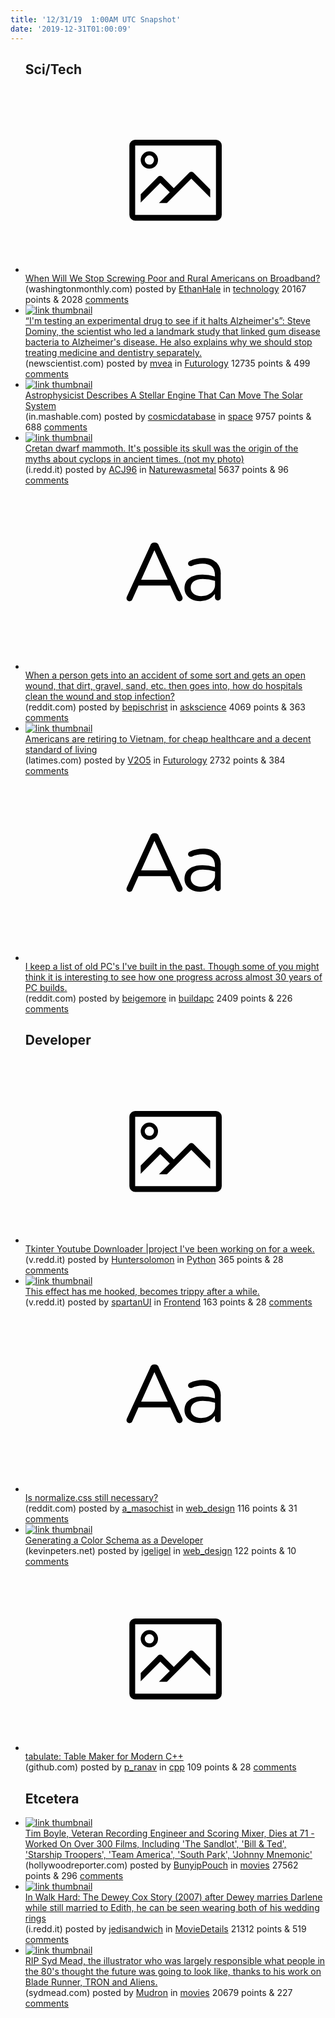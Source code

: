 ```yaml
---
title: '12/31/19  1:00AM UTC Snapshot'
date: '2019-12-31T01:00:09'
---
```

<ul>
<h2>Sci/Tech</h2>

<li><a href='https://washingtonmonthly.com/2019/12/30/when-will-we-stop-screwing-poor-and-rural-americans-on-broadband/'><svg version='1.1' viewBox='-34 -14 104 64' preserveAspectRatio='xMidYMid meet' xmlns='http://www.w3.org/2000/svg' xmlns:xlink='http://www.w3.org/1999/xlink'>
        <title>link thumbnail</title>
        <path d='M32,4H4A2,2,0,0,0,2,6V30a2,2,0,0,0,2,2H32a2,2,0,0,0,2-2V6A2,2,0,0,0,32,4ZM4,30V6H32V30Z'></path>
        <path d='M8.92,14a3,3,0,1,0-3-3A3,3,0,0,0,8.92,14Zm0-4.6A1.6,1.6,0,1,1,7.33,11,1.6,1.6,0,0,1,8.92,9.41Z'></path>
        <path d='M22.78,15.37l-5.4,5.4-4-4a1,1,0,0,0-1.41,0L5.92,22.9v2.83l6.79-6.79L16,22.18l-3.75,3.75H15l8.45-8.45L30,24V21.18l-5.81-5.81A1,1,0,0,0,22.78,15.37Z'></path>
    </svg></a><div><div class='linkTitle'><a href='https://washingtonmonthly.com/2019/12/30/when-will-we-stop-screwing-poor-and-rural-americans-on-broadband/'>When Will We Stop Screwing Poor and Rural Americans on Broadband?</a></div>(washingtonmonthly.com) posted by <a href='https://www.reddit.com/user/EthanHale'>EthanHale</a> in <a href='https://www.reddit.com/r/technology'>technology</a> 20167 points & 2028 <a href='https://www.reddit.com/r/technology/comments/ehmy7q/when_will_we_stop_screwing_poor_and_rural/'>comments</a></div></li>

<li><a href='https://www.newscientist.com/article/mg24432613-800-im-testing-an-experimental-drug-to-see-if-it-halts-alzheimers/'><img src='https://b.thumbs.redditmedia.com/7G0equoWvBqFNcB31W5L50SfSyA6gyOvirpP7HZ4CYg.jpg' alt='link thumbnail'></a><div><div class='linkTitle'><a href='https://www.newscientist.com/article/mg24432613-800-im-testing-an-experimental-drug-to-see-if-it-halts-alzheimers/'>“I'm testing an experimental drug to see if it halts Alzheimer's”: Steve Dominy, the scientist who led a landmark study that linked gum disease bacteria to Alzheimer's disease. He also explains why we should stop treating medicine and dentistry separately.</a></div>(newscientist.com) posted by <a href='https://www.reddit.com/user/mvea'>mvea</a> in <a href='https://www.reddit.com/r/Futurology'>Futurology</a> 12735 points & 499 <a href='https://www.reddit.com/r/Futurology/comments/ehkn8w/im_testing_an_experimental_drug_to_see_if_it/'>comments</a></div></li>

<li><a href='https://in.mashable.com/science/9937/astrophysicist-describes-a-stellar-engine-that-can-move-the-solar-system'><img src='https://a.thumbs.redditmedia.com/dQducpNhUF8yU2z4ifURovlQQ_FOAOXbcnoD_uBqTw8.jpg' alt='link thumbnail'></a><div><div class='linkTitle'><a href='https://in.mashable.com/science/9937/astrophysicist-describes-a-stellar-engine-that-can-move-the-solar-system'>Astrophysicist Describes A Stellar Engine That Can Move The Solar System</a></div>(in.mashable.com) posted by <a href='https://www.reddit.com/user/cosmicdatabase'>cosmicdatabase</a> in <a href='https://www.reddit.com/r/space'>space</a> 9757 points & 688 <a href='https://www.reddit.com/r/space/comments/ehml30/astrophysicist_describes_a_stellar_engine_that/'>comments</a></div></li>

<li><a href='https://i.redd.it/eitexcxbbr741.jpg'><img src='https://b.thumbs.redditmedia.com/pndGiG9i7K0HjekofUPM4aMtQGU4VssDSyJqEVwCfwg.jpg' alt='link thumbnail'></a><div><div class='linkTitle'><a href='https://i.redd.it/eitexcxbbr741.jpg'>Cretan dwarf mammoth. It's possible its skull was the origin of the myths about cyclops in ancient times. (not my photo)</a></div>(i.redd.it) posted by <a href='https://www.reddit.com/user/ACJ96'>ACJ96</a> in <a href='https://www.reddit.com/r/Naturewasmetal'>Naturewasmetal</a> 5637 points & 96 <a href='https://www.reddit.com/r/Naturewasmetal/comments/ehl0nw/cretan_dwarf_mammoth_its_possible_its_skull_was/'>comments</a></div></li>

<li><a href='https://www.reddit.com/r/askscience/comments/ehgdqr/when_a_person_gets_into_an_accident_of_some_sort/'><svg version='1.1' viewBox='-34 -12 104 64' preserveAspectRatio='xMidYMid slice' xmlns='http://www.w3.org/2000/svg' xmlns:xlink='http://www.w3.org/1999/xlink'>
        <title>text link thumbnail</title>
        <path d='M12.19,8.84a1.45,1.45,0,0,0-1.4-1h-.12a1.46,1.46,0,0,0-1.42,1L1.14,26.56a1.29,1.29,0,0,0-.14.59,1,1,0,0,0,1,1,1.12,1.12,0,0,0,1.08-.77l2.08-4.65h11l2.08,4.59a1.24,1.24,0,0,0,1.12.83,1.08,1.08,0,0,0,1.08-1.08,1.64,1.64,0,0,0-.14-.57ZM6.08,20.71l4.59-10.22,4.6,10.22Z'>
        </path>
        <path d='M32.24,14.78A6.35,6.35,0,0,0,27.6,13.2a11.36,11.36,0,0,0-4.7,1,1,1,0,0,0-.58.89,1,1,0,0,0,.94.92,1.23,1.23,0,0,0,.39-.08,8.87,8.87,0,0,1,3.72-.81c2.7,0,4.28,1.33,4.28,3.92v.5a15.29,15.29,0,0,0-4.42-.61c-3.64,0-6.14,1.61-6.14,4.64v.05c0,2.95,2.7,4.48,5.37,4.48a6.29,6.29,0,0,0,5.19-2.48V26.9a1,1,0,0,0,1,1,1,1,0,0,0,1-1.06V19A5.71,5.71,0,0,0,32.24,14.78Zm-.56,7.7c0,2.28-2.17,3.89-4.81,3.89-1.94,0-3.61-1.06-3.61-2.86v-.06c0-1.8,1.5-3,4.2-3a15.2,15.2,0,0,1,4.22.61Z'>
        </path>
    </svg></a><div><div class='linkTitle'><a href='https://www.reddit.com/r/askscience/comments/ehgdqr/when_a_person_gets_into_an_accident_of_some_sort/'>When a person gets into an accident of some sort and gets an open wound, that dirt, gravel, sand, etc. then goes into, how do hospitals clean the wound and stop infection?</a></div>(reddit.com) posted by <a href='https://www.reddit.com/user/bepischrist'>bepischrist</a> in <a href='https://www.reddit.com/r/askscience'>askscience</a> 4069 points & 363 <a href='https://www.reddit.com/r/askscience/comments/ehgdqr/when_a_person_gets_into_an_accident_of_some_sort/'>comments</a></div></li>

<li><a href='https://www.latimes.com/world-nation/story/2019-12-25/americans-are-retiring-to-vietnam-for-cheap-health-care-and-a-decent-living-standard'><img src='https://a.thumbs.redditmedia.com/rVmSuYOsb2n5yAIEPDU6ee_jQg4HpIgHvkqIk67HD48.jpg' alt='link thumbnail'></a><div><div class='linkTitle'><a href='https://www.latimes.com/world-nation/story/2019-12-25/americans-are-retiring-to-vietnam-for-cheap-health-care-and-a-decent-living-standard'>Americans are retiring to Vietnam, for cheap healthcare and a decent standard of living</a></div>(latimes.com) posted by <a href='https://www.reddit.com/user/V2O5'>V2O5</a> in <a href='https://www.reddit.com/r/Futurology'>Futurology</a> 2732 points & 384 <a href='https://www.reddit.com/r/Futurology/comments/ehldjq/americans_are_retiring_to_vietnam_for_cheap/'>comments</a></div></li>

<li><a href='https://www.reddit.com/r/buildapc/comments/ehgt1e/i_keep_a_list_of_old_pcs_ive_built_in_the_past/'><svg version='1.1' viewBox='-34 -12 104 64' preserveAspectRatio='xMidYMid slice' xmlns='http://www.w3.org/2000/svg' xmlns:xlink='http://www.w3.org/1999/xlink'>
        <title>text link thumbnail</title>
        <path d='M12.19,8.84a1.45,1.45,0,0,0-1.4-1h-.12a1.46,1.46,0,0,0-1.42,1L1.14,26.56a1.29,1.29,0,0,0-.14.59,1,1,0,0,0,1,1,1.12,1.12,0,0,0,1.08-.77l2.08-4.65h11l2.08,4.59a1.24,1.24,0,0,0,1.12.83,1.08,1.08,0,0,0,1.08-1.08,1.64,1.64,0,0,0-.14-.57ZM6.08,20.71l4.59-10.22,4.6,10.22Z'>
        </path>
        <path d='M32.24,14.78A6.35,6.35,0,0,0,27.6,13.2a11.36,11.36,0,0,0-4.7,1,1,1,0,0,0-.58.89,1,1,0,0,0,.94.92,1.23,1.23,0,0,0,.39-.08,8.87,8.87,0,0,1,3.72-.81c2.7,0,4.28,1.33,4.28,3.92v.5a15.29,15.29,0,0,0-4.42-.61c-3.64,0-6.14,1.61-6.14,4.64v.05c0,2.95,2.7,4.48,5.37,4.48a6.29,6.29,0,0,0,5.19-2.48V26.9a1,1,0,0,0,1,1,1,1,0,0,0,1-1.06V19A5.71,5.71,0,0,0,32.24,14.78Zm-.56,7.7c0,2.28-2.17,3.89-4.81,3.89-1.94,0-3.61-1.06-3.61-2.86v-.06c0-1.8,1.5-3,4.2-3a15.2,15.2,0,0,1,4.22.61Z'>
        </path>
    </svg></a><div><div class='linkTitle'><a href='https://www.reddit.com/r/buildapc/comments/ehgt1e/i_keep_a_list_of_old_pcs_ive_built_in_the_past/'>I keep a list of old PC's I've built in the past. Though some of you might think it is interesting to see how one progress across almost 30 years of PC builds.</a></div>(reddit.com) posted by <a href='https://www.reddit.com/user/beigemore'>beigemore</a> in <a href='https://www.reddit.com/r/buildapc'>buildapc</a> 2409 points & 226 <a href='https://www.reddit.com/r/buildapc/comments/ehgt1e/i_keep_a_list_of_old_pcs_ive_built_in_the_past/'>comments</a></div></li>

<h2>Developer</h2>

<li><a href='https://v.redd.it/dmmdi7bo1s741'><svg version='1.1' viewBox='-34 -14 104 64' preserveAspectRatio='xMidYMid meet' xmlns='http://www.w3.org/2000/svg' xmlns:xlink='http://www.w3.org/1999/xlink'>
        <title>link thumbnail</title>
        <path d='M32,4H4A2,2,0,0,0,2,6V30a2,2,0,0,0,2,2H32a2,2,0,0,0,2-2V6A2,2,0,0,0,32,4ZM4,30V6H32V30Z'></path>
        <path d='M8.92,14a3,3,0,1,0-3-3A3,3,0,0,0,8.92,14Zm0-4.6A1.6,1.6,0,1,1,7.33,11,1.6,1.6,0,0,1,8.92,9.41Z'></path>
        <path d='M22.78,15.37l-5.4,5.4-4-4a1,1,0,0,0-1.41,0L5.92,22.9v2.83l6.79-6.79L16,22.18l-3.75,3.75H15l8.45-8.45L30,24V21.18l-5.81-5.81A1,1,0,0,0,22.78,15.37Z'></path>
    </svg></a><div><div class='linkTitle'><a href='https://v.redd.it/dmmdi7bo1s741'>Tkinter Youtube Downloader |project I've been working on for a week.</a></div>(v.redd.it) posted by <a href='https://www.reddit.com/user/Huntersolomon'>Huntersolomon</a> in <a href='https://www.reddit.com/r/Python'>Python</a> 365 points & 28 <a href='https://www.reddit.com/r/Python/comments/ehmekl/tkinter_youtube_downloader_project_ive_been/'>comments</a></div></li>

<li><a href='https://v.redd.it/2mj7xhbn4t741'><img src='https://b.thumbs.redditmedia.com/7cDZnd39u2WO_o2pndKft0RHmYq0hsUu63LjC1mFXGs.jpg' alt='link thumbnail'></a><div><div class='linkTitle'><a href='https://v.redd.it/2mj7xhbn4t741'>This effect has me hooked, becomes trippy after a while.</a></div>(v.redd.it) posted by <a href='https://www.reddit.com/user/spartanUI'>spartanUI</a> in <a href='https://www.reddit.com/r/Frontend'>Frontend</a> 163 points & 28 <a href='https://www.reddit.com/r/Frontend/comments/ehpavr/this_effect_has_me_hooked_becomes_trippy_after_a/'>comments</a></div></li>

<li><a href='https://www.reddit.com/r/web_design/comments/ehfc10/is_normalizecss_still_necessary/'><svg version='1.1' viewBox='-34 -12 104 64' preserveAspectRatio='xMidYMid slice' xmlns='http://www.w3.org/2000/svg' xmlns:xlink='http://www.w3.org/1999/xlink'>
        <title>text link thumbnail</title>
        <path d='M12.19,8.84a1.45,1.45,0,0,0-1.4-1h-.12a1.46,1.46,0,0,0-1.42,1L1.14,26.56a1.29,1.29,0,0,0-.14.59,1,1,0,0,0,1,1,1.12,1.12,0,0,0,1.08-.77l2.08-4.65h11l2.08,4.59a1.24,1.24,0,0,0,1.12.83,1.08,1.08,0,0,0,1.08-1.08,1.64,1.64,0,0,0-.14-.57ZM6.08,20.71l4.59-10.22,4.6,10.22Z'>
        </path>
        <path d='M32.24,14.78A6.35,6.35,0,0,0,27.6,13.2a11.36,11.36,0,0,0-4.7,1,1,1,0,0,0-.58.89,1,1,0,0,0,.94.92,1.23,1.23,0,0,0,.39-.08,8.87,8.87,0,0,1,3.72-.81c2.7,0,4.28,1.33,4.28,3.92v.5a15.29,15.29,0,0,0-4.42-.61c-3.64,0-6.14,1.61-6.14,4.64v.05c0,2.95,2.7,4.48,5.37,4.48a6.29,6.29,0,0,0,5.19-2.48V26.9a1,1,0,0,0,1,1,1,1,0,0,0,1-1.06V19A5.71,5.71,0,0,0,32.24,14.78Zm-.56,7.7c0,2.28-2.17,3.89-4.81,3.89-1.94,0-3.61-1.06-3.61-2.86v-.06c0-1.8,1.5-3,4.2-3a15.2,15.2,0,0,1,4.22.61Z'>
        </path>
    </svg></a><div><div class='linkTitle'><a href='https://www.reddit.com/r/web_design/comments/ehfc10/is_normalizecss_still_necessary/'>Is normalize.css still necessary?</a></div>(reddit.com) posted by <a href='https://www.reddit.com/user/a_masochist'>a_masochist</a> in <a href='https://www.reddit.com/r/web_design'>web_design</a> 116 points & 31 <a href='https://www.reddit.com/r/web_design/comments/ehfc10/is_normalizecss_still_necessary/'>comments</a></div></li>

<li><a href='https://www.kevinpeters.net/generating-color-schemas-as-developer-a-simple-guide/'><img src='https://b.thumbs.redditmedia.com/QhFD3ALiqu5ncgVXPeraliB9aEdEoyZwZd0E8wEQs1w.jpg' alt='link thumbnail'></a><div><div class='linkTitle'><a href='https://www.kevinpeters.net/generating-color-schemas-as-developer-a-simple-guide/'>Generating a Color Schema as a Developer</a></div>(kevinpeters.net) posted by <a href='https://www.reddit.com/user/igeligel'>igeligel</a> in <a href='https://www.reddit.com/r/web_design'>web_design</a> 122 points & 10 <a href='https://www.reddit.com/r/web_design/comments/ehly99/generating_a_color_schema_as_a_developer/'>comments</a></div></li>

<li><a href='https://github.com/p-ranav/tabulate'><svg version='1.1' viewBox='-34 -14 104 64' preserveAspectRatio='xMidYMid meet' xmlns='http://www.w3.org/2000/svg' xmlns:xlink='http://www.w3.org/1999/xlink'>
        <title>link thumbnail</title>
        <path d='M32,4H4A2,2,0,0,0,2,6V30a2,2,0,0,0,2,2H32a2,2,0,0,0,2-2V6A2,2,0,0,0,32,4ZM4,30V6H32V30Z'></path>
        <path d='M8.92,14a3,3,0,1,0-3-3A3,3,0,0,0,8.92,14Zm0-4.6A1.6,1.6,0,1,1,7.33,11,1.6,1.6,0,0,1,8.92,9.41Z'></path>
        <path d='M22.78,15.37l-5.4,5.4-4-4a1,1,0,0,0-1.41,0L5.92,22.9v2.83l6.79-6.79L16,22.18l-3.75,3.75H15l8.45-8.45L30,24V21.18l-5.81-5.81A1,1,0,0,0,22.78,15.37Z'></path>
    </svg></a><div><div class='linkTitle'><a href='https://github.com/p-ranav/tabulate'>tabulate: Table Maker for Modern C++</a></div>(github.com) posted by <a href='https://www.reddit.com/user/p_ranav'>p_ranav</a> in <a href='https://www.reddit.com/r/cpp'>cpp</a> 109 points & 28 <a href='https://www.reddit.com/r/cpp/comments/ehmcal/tabulate_table_maker_for_modern_c/'>comments</a></div></li>

<h2>Etcetera</h2>

<li><a href='https://www.hollywoodreporter.com/news/tim-boyle-dead-veteran-recording-engineer-scoring-mixer-was-71-1265121'><img src='https://b.thumbs.redditmedia.com/yLTPHhJT0_vfs4URpwV6tkfXwq03CEUzJ9MISaWehso.jpg' alt='link thumbnail'></a><div><div class='linkTitle'><a href='https://www.hollywoodreporter.com/news/tim-boyle-dead-veteran-recording-engineer-scoring-mixer-was-71-1265121'>Tim Boyle, Veteran Recording Engineer and Scoring Mixer, Dies at 71 - Worked On Over 300 Films, Including 'The Sandlot', 'Bill &amp; Ted', 'Starship Troopers', 'Team America', 'South Park', 'Johnny Mnemonic'</a></div>(hollywoodreporter.com) posted by <a href='https://www.reddit.com/user/BunyipPouch'>BunyipPouch</a> in <a href='https://www.reddit.com/r/movies'>movies</a> 27562 points & 296 <a href='https://www.reddit.com/r/movies/comments/ehl69c/tim_boyle_veteran_recording_engineer_and_scoring/'>comments</a></div></li>

<li><a href='https://i.redd.it/lqmwsomjns741.png'><img src='https://b.thumbs.redditmedia.com/7omeehTHvO6eRpZIlqiTMlrC0PZYTmLxfcFyt4Iyqrk.jpg' alt='link thumbnail'></a><div><div class='linkTitle'><a href='https://i.redd.it/lqmwsomjns741.png'>In Walk Hard: The Dewey Cox Story (2007) after Dewey marries Darlene while still married to Edith, he can be seen wearing both of his wedding rings</a></div>(i.redd.it) posted by <a href='https://www.reddit.com/user/jedisandwich'>jedisandwich</a> in <a href='https://www.reddit.com/r/MovieDetails'>MovieDetails</a> 21312 points & 519 <a href='https://www.reddit.com/r/MovieDetails/comments/eho175/in_walk_hard_the_dewey_cox_story_2007_after_dewey/'>comments</a></div></li>

<li><a href='http://sydmead.com/'><img src='https://b.thumbs.redditmedia.com/ZZoEOGay1Pdd6Op-RpWzOAwRYkEZxdGUpnj3zE6sGcI.jpg' alt='link thumbnail'></a><div><div class='linkTitle'><a href='http://sydmead.com/'>RIP Syd Mead, the illustrator who was largely responsible what people in the 80's thought the future was going to look like, thanks to his work on Blade Runner, TRON and Aliens.</a></div>(sydmead.com) posted by <a href='https://www.reddit.com/user/Mudron'>Mudron</a> in <a href='https://www.reddit.com/r/movies'>movies</a> 20679 points & 227 <a href='https://www.reddit.com/r/movies/comments/ehr12q/rip_syd_mead_the_illustrator_who_was_largely/'>comments</a></div></li>

</ul>
